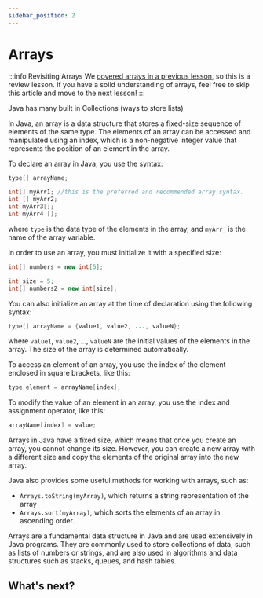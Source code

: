 ```yaml
---
sidebar_position: 2
---
```


# Arrays

:::info Revisiting Arrays
We [covered arrays in a previous lesson](../fundamentals/arrays), so this is a review lesson. If you have a solid understanding of arrays, feel free to skip this article and move to the next lesson!
:::

Java has many built in Collections (ways to store lists)

In Java, an array is a data structure that stores a fixed-size sequence of elements of the same type. The elements of an array can be accessed and manipulated using an index, which is a non-negative integer value that represents the position of an element in the array.

To declare an array in Java, you use the syntax:

```java
type[] arrayName;

int[] myArr1; //this is the preferred and recommended array syntax.
int [] myArr2;
int myArr3[];
int myArr4 [];
```

where `type` is the data type of the elements in the array, and `myArr_` is the name of the array variable.

In order to use an array, you must initialize it with a specified size:

```java
int[] numbers = new int[5];

int size = 5;
int[] numbers2 = new int[size];
```

You can also initialize an array at the time of declaration using the following syntax:

```java
type[] arrayName = {value1, value2, ..., valueN};
```

where `value1`, `value2`, ..., `valueN` are the initial values of the elements in the array. The size of the array is determined automatically.

To access an element of an array, you use the index of the element enclosed in square brackets, like this:

```java
type element = arrayName[index];
```

To modify the value of an element in an array, you use the index and assignment operator, like this:

```java
arrayName[index] = value;
```

Arrays in Java have a fixed size, which means that once you create an array, you cannot change its size. However, you can create a new array with a different size and copy the elements of the original array into the new array.

Java also provides some useful methods for working with arrays, such as:
 
- `Arrays.toString(myArray)`, which returns a string representation of the array
- `Arrays.sort(myArray)`, which sorts the elements of an array in ascending order.

Arrays are a fundamental data structure in Java and are used extensively in Java programs. They are commonly used to store collections of data, such as lists of numbers or strings, and are also used in algorithms and data structures such as stacks, queues, and hash tables.



## What's next?
